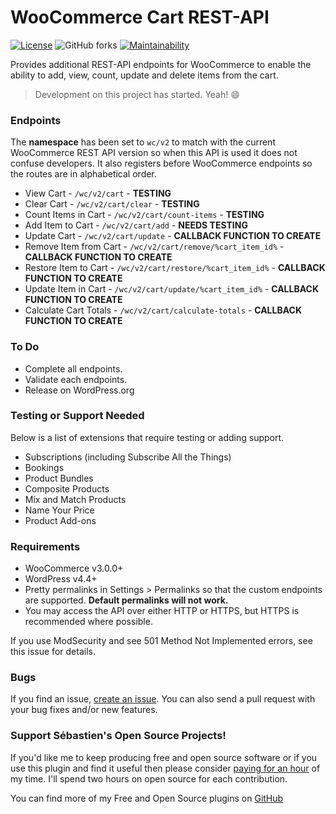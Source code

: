 # WooCommerce Cart REST-API
[![License](https://img.shields.io/badge/license-GPL--3.0%2B-red.svg)](https://github.com/seb86/WooCommerce-Cart-REST-API/blob/master/LICENSE)
![GitHub forks](https://img.shields.io/github/forks/seb86/WooCommerce-Cart-REST-API.svg?style=flat)
[![Maintainability](https://api.codeclimate.com/v1/badges/cb9aabd1f1e93dbe2d9c/maintainability)](https://codeclimate.com/repos/5a621ca0b44b2f029600151c/maintainability)

Provides additional REST-API endpoints for WooCommerce to enable the ability to add, view, count, update and delete items from the cart.

> Development on this project has started. Yeah! :smile:

### Endpoints

The **namespace** has been set to `wc/v2` to match with the current WooCommerce REST API version so when this API is used it does not confuse developers. It also registers before WooCommerce endpoints so the routes are in alphabetical order.

* View Cart - ```/wc/v2/cart``` - **TESTING**
* Clear Cart - ```/wc/v2/cart/clear``` - **TESTING**
* Count Items in Cart - ```/wc/v2/cart/count-items``` - **TESTING**
* Add Item to Cart - ```/wc/v2/cart/add``` - **NEEDS TESTING**
* Update Cart - ```/wc/v2/cart/update``` - **CALLBACK FUNCTION TO CREATE**
* Remove Item from Cart - ```/wc/v2/cart/remove/%cart_item_id%``` - **CALLBACK FUNCTION TO CREATE**
* Restore Item to Cart - ```/wc/v2/cart/restore/%cart_item_id%``` - **CALLBACK FUNCTION TO CREATE**
* Update Item in Cart - ```/wc/v2/cart/update/%cart_item_id%``` - **CALLBACK FUNCTION TO CREATE**
* Calculate Cart Totals - ```/wc/v2/cart/calculate-totals``` - **CALLBACK FUNCTION TO CREATE**

### To Do
* Complete all endpoints.
* Validate each endpoints.
* Release on WordPress.org

### Testing or Support Needed

Below is a list of extensions that require testing or adding support.

* Subscriptions (including Subscribe All the Things)
* Bookings
* Product Bundles
* Composite Products
* Mix and Match Products
* Name Your Price
* Product Add-ons

### Requirements
* WooCommerce v3.0.0+
* WordPress v4.4+
* Pretty permalinks in Settings > Permalinks so that the custom endpoints are supported. **Default permalinks will not work.**
* You may access the API over either HTTP or HTTPS, but HTTPS is recommended where possible.

If you use ModSecurity and see 501 Method Not Implemented errors, see this issue for details.

### Bugs
If you find an issue, [create an issue](https://github.com/seb86/WooCommerce-Cart-REST-API/issues?state=open). You can also send a pull request with your bug fixes and/or new features.

### Support Sébastien's Open Source Projects!
If you'd like me to keep producing free and open source software or if you use this plugin and find it useful then please consider [paying for an hour](https://www.paypal.me/CodeBreaker/100eur) of my time. I'll spend two hours on open source for each contribution.

You can find more of my Free and Open Source plugins on [GitHub](https://github.com/seb86)
